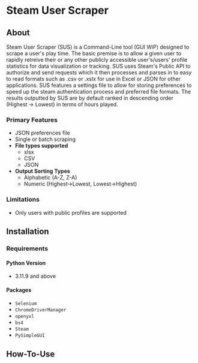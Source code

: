# Steam User Scraper

## About
Steam User Scraper (SUS) is a Command-Line tool (GUI WiP) designed to scrape a user's play time. The basic premise is to allow a given user to rapidly retreive their or any other publicly accessible user's/users' profile statistics for data visualization or tracking. 
SUS uses Steam's Public API to authorize and send requests which it then processes and parses in to easy to read formats such as .csv or .xslx for use in Excel or JSON for other applications. SUS features a settings file to allow for storing preferences to speed up the steam authentication process and preferred file formats. The results outputted by SUS are by default ranked in descending order (Highest -> Lowest) in terms of hours played.

### Primary Features
- JSON preferences file
- Single or batch scraping
- **File types supported**
  - xlsx 
  - CSV
  - JSON
- **Output Sorting Types**
  - Alphabetic (A-Z, Z-A)
  - Numeric (Highest->Lowest, Lowest->Highest)

### Limitations
- Only users with public profiles are supported

## Installation

### Requirements
#### Python Version
  - 3.11.9 and above
#### Packages
- ```Selenium```
- ```ChromeDriverManager```
- ```openyxl```
- ```bs4```
- ```Steam```
- ```PySimpleGUI```

## How-To-Use
